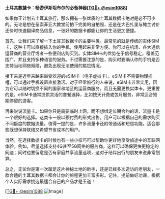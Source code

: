 **土耳其數據卡：畅游伊斯坦布尔的必备神器[[TG💪+ @esim1088](https://t.me/s/esim1088)]**

如果你正计划去土耳其旅行，那么拥有一张优质的土耳其数据卡绝对是必不可少的。无论是想在圣索菲亚大教堂前拍下完美的自拍照，还是在大巴扎里与摊主讨价还价时快速翻译商品信息，一张好的数据卡都能让你的生活更加便捷。

首先，让我们来了解一下土耳其数据卡的主要种类。最常见的就是传统的实体SIM卡，这种卡可以直接插入你的手机，使用起来非常方便。你可以在机场、各大通信运营商的营业厅或者一些便利店购买到。实体SIM卡的优势在于信号稳定，覆盖范围广，并且支持多种语言的服务。不过需要注意的是，购买时要确认你的手机是否支持当地网络频段，避免出现无法使用的尴尬情况。

接下来是近年来越来越受欢迎的eSIM卡（电子虚拟卡）。eSIM卡不需要物理插槽，可以通过手机设置直接激活。对于经常旅行的人来说，eSIM卡非常实用，因为它可以随时切换不同的国家和地区的运营商服务，而且无需更换实体卡。更重要的是，eSIM卡通常提供灵活的套餐选择，比如按天计费或包月服务，非常适合短期停留的游客。

再来说说流量卡。如果你只是需要临时上网，而不想绑定长期合约的话，流量卡是一个很好的选择。这类卡一般以预付费的形式出售，用户可以根据自己的需求购买不同额度的数据流量。值得一提的是，许多流量卡还附带通话和短信功能，适合那些既想保持联络又希望节省成本的用户。

当然，在选择数据卡的时候也有一些小技巧可以帮助你更好地享受旅途中的互联网体验。例如，尽量选择支持4G甚至5G网络的服务商，这样可以确保更快更稳定的网速；同时也要留意是否有家庭共享流量选项，这对于结伴出行的朋友来说非常划算。

总之，无论你是第一次踏足这片神秘土地的新手，还是已经多次造访的老朋友，一款合适的土耳其数据卡都会让你的旅程更加丰富多彩。记住，提前做好功课，根据个人实际需求挑选最适合自己的产品才是王道！

[[TG💪+ @esim1088](https://t.me/s/esim1088) ![Image](https://i.postimg.cc/4NQfJmqS/Snipaste-2025-05-13-00-14-12.png)]
